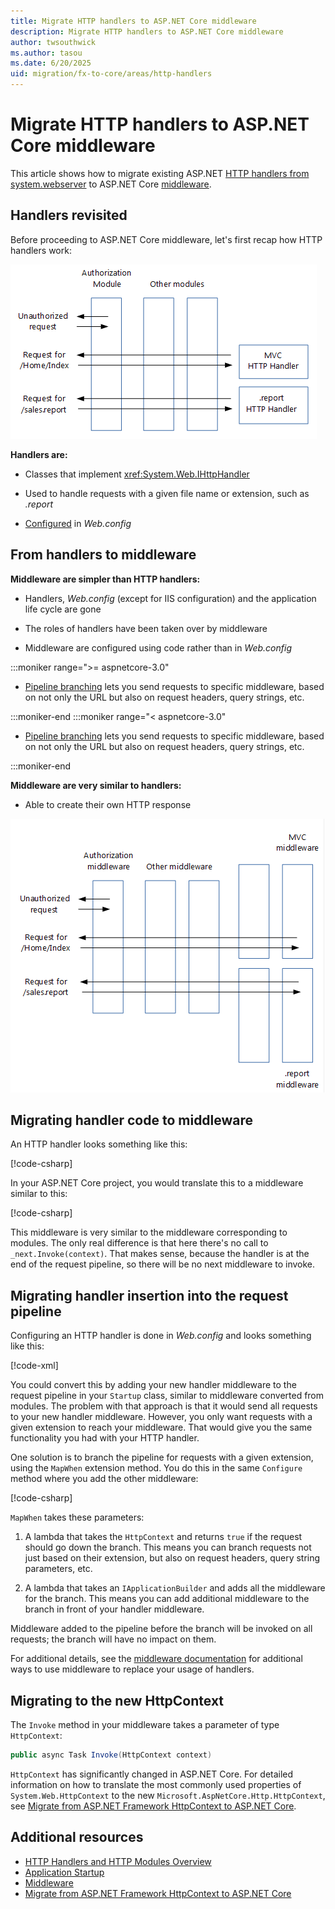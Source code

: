 ```yaml
---
title: Migrate HTTP handlers to ASP.NET Core middleware
description: Migrate HTTP handlers to ASP.NET Core middleware
author: twsouthwick
ms.author: tasou
ms.date: 6/20/2025
uid: migration/fx-to-core/areas/http-handlers
---
```

# Migrate HTTP handlers to ASP.NET Core middleware

This article shows how to migrate existing ASP.NET [HTTP handlers from system.webserver](/iis/configuration/system.webserver/) to ASP.NET Core [middleware](xref:fundamentals/middleware/index).

## Handlers revisited

Before proceeding to ASP.NET Core middleware, let's first recap how HTTP handlers work:

![Modules Handler](_static/moduleshandlers.png)

**Handlers are:**

* Classes that implement <xref:System.Web.IHttpHandler>

* Used to handle requests with a given file name or extension, such as *.report*

* [Configured](/iis/configuration/system.webserver/handlers/) in *Web.config*

## From handlers to middleware

**Middleware are simpler than HTTP handlers:**

* Handlers, *Web.config* (except for IIS configuration) and the application life cycle are gone

* The roles of handlers have been taken over by middleware

* Middleware are configured using code rather than in *Web.config*

:::moniker range=">= aspnetcore-3.0"

* [Pipeline branching](xref:fundamentals/middleware/index#branch-the-middleware-pipeline) lets you send requests to specific middleware, based on not only the URL but also on request headers, query strings, etc.

:::moniker-end
:::moniker range="< aspnetcore-3.0"

* [Pipeline branching](xref:fundamentals/middleware/index#branch-the-middleware-pipeline) lets you send requests to specific middleware, based on not only the URL but also on request headers, query strings, etc.

:::moniker-end

**Middleware are very similar to handlers:**

* Able to create their own HTTP response

![Authorization Middleware short-circuits a request for a user who isn't authorized. A request for the Index page is permitted and processed by MVC Middleware. A request for a sales report is permitted and processed by a custom report Middleware.](_static/middleware.png)

## Migrating handler code to middleware

An HTTP handler looks something like this:

[!code-csharp[](./sample/Asp.Net4/Asp.Net4/HttpHandlers/ReportHandler.cs?highlight=5,7,13,14,15,16)]

In your ASP.NET Core project, you would translate this to a middleware similar to this:

[!code-csharp[](./sample/Asp.Net.Core/Middleware/ReportHandlerMiddleware.cs?highlight=7,9,13,20,21,22,23,40,42,44)]

This middleware is very similar to the middleware corresponding to modules. The only real difference is that here there's no call to `_next.Invoke(context)`. That makes sense, because the handler is at the end of the request pipeline, so there will be no next middleware to invoke.

## Migrating handler insertion into the request pipeline

Configuring an HTTP handler is done in *Web.config* and looks something like this:

[!code-xml[](./sample/Asp.Net4/Asp.Net4/Web.config?highlight=6&range=1-3,32,46-48,50,101)]

You could convert this by adding your new handler middleware to the request pipeline in your `Startup` class, similar to middleware converted from modules. The problem with that approach is that it would send all requests to your new handler middleware. However, you only want requests with a given extension to reach your middleware. That would give you the same functionality you had with your HTTP handler.

One solution is to branch the pipeline for requests with a given extension, using the `MapWhen` extension method. You do this in the same `Configure` method where you add the other middleware:

[!code-csharp[](./sample/Asp.Net.Core/Startup.cs?name=snippet_Configure&highlight=27-34)]

`MapWhen` takes these parameters:

1. A lambda that takes the `HttpContext` and returns `true` if the request should go down the branch. This means you can branch requests not just based on their extension, but also on request headers, query string parameters, etc.

2. A lambda that takes an `IApplicationBuilder` and adds all the middleware for the branch. This means you can add additional middleware to the branch in front of your handler middleware.

Middleware added to the pipeline before the branch will be invoked on all requests; the branch will have no impact on them.

For additional details, see the [middleware documentation](xref:fundamentals/middleware/index) for additional ways to use middleware to replace your usage of handlers. 

## Migrating to the new HttpContext

The `Invoke` method in your middleware takes a parameter of type `HttpContext`:

```csharp
public async Task Invoke(HttpContext context)
```

`HttpContext` has significantly changed in ASP.NET Core. For detailed information on how to translate the most commonly used properties of `System.Web.HttpContext` to the new `Microsoft.AspNetCore.Http.HttpContext`, see [Migrate from ASP.NET Framework HttpContext to ASP.NET Core](http-context.md).

## Additional resources

* [HTTP Handlers and HTTP Modules Overview](/iis/configuration/system.webserver/)
* [Application Startup](xref:fundamentals/startup)
* [Middleware](xref:fundamentals/middleware/index)
* [Migrate from ASP.NET Framework HttpContext to ASP.NET Core](http-context.md)
